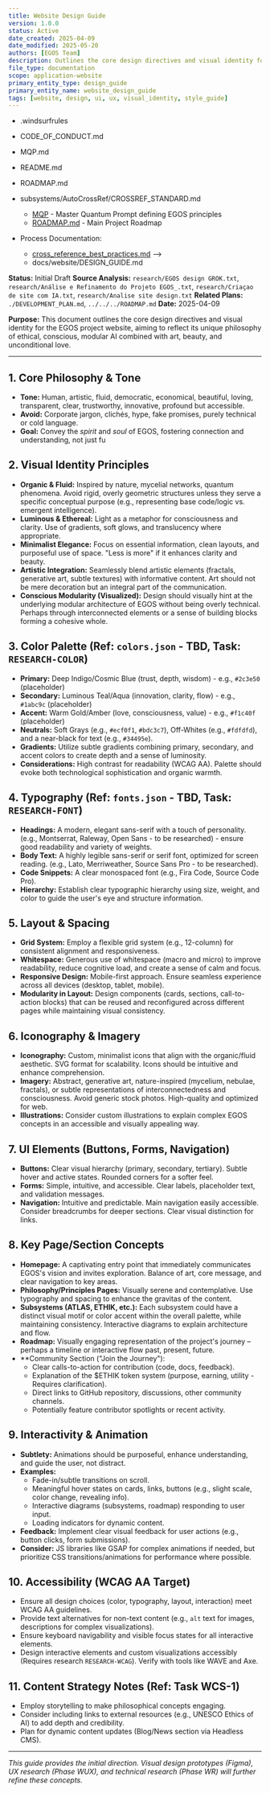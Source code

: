 ```yaml
---
title: Website Design Guide
version: 1.0.0
status: Active
date_created: 2025-04-09
date_modified: 2025-05-20
authors: [EGOS Team]
description: Outlines the core design directives and visual identity for the EGOS project website.
file_type: documentation
scope: application-website
primary_entity_type: design_guide
primary_entity_name: website_design_guide
tags: [website, design, ui, ux, visual_identity, style_guide]
---
```


<!-- 
@references:
<!-- @references: -->
- .windsurfrules
- CODE_OF_CONDUCT.md
- MQP.md
- README.md
- ROADMAP.md
- subsystems/AutoCrossRef/CROSSREF_STANDARD.md

  - [MQP](../../reference/MQP.md) - Master Quantum Prompt defining EGOS principles
  - [ROADMAP.md](../../../ROADMAP.md) - Main Project Roadmap
- Process Documentation:
  - [cross_reference_best_practices.md](../../governance/cross_reference_best_practices.md)
-->
  - docs/website/DESIGN_GUIDE.md

**Status:** Initial Draft
**Source Analysis:** `research/EGOS design GROK.txt`, `research/Análise e Refinamento do Projeto EGOS_.txt`, `research/Criaçao de site com IA.txt`, `research/Analise site design.txt`
**Related Plans:** `./DEVELOPMENT_PLAN.md`, `../../../ROADMAP.md`
**Date:** 2025-04-09

**Purpose:** This document outlines the core design directives and visual identity for the EGOS project website, aiming to reflect its unique philosophy of ethical, conscious, modular AI combined with art, beauty, and unconditional love.

---

## 1. Core Philosophy & Tone

* **Tone:** Human, artistic, fluid, democratic, economical, beautiful, loving, transparent, clear, trustworthy, innovative, profound but accessible.
* **Avoid:** Corporate jargon, clichés, hype, fake promises, purely technical or cold language.
* **Goal:** Convey the *spirit* and *soul* of EGOS, fostering connection and understanding, not just fu

## 2. Visual Identity Principles

* **Organic & Fluid:** Inspired by nature, mycelial networks, quantum phenomena. Avoid rigid, overly geometric structures unless they serve a specific conceptual purpose (e.g., representing base code/logic vs. emergent intelligence).
* **Luminous & Ethereal:** Light as a metaphor for consciousness and clarity. Use of gradients, soft glows, and translucency where appropriate.
* **Minimalist Elegance:** Focus on essential information, clean layouts, and purposeful use of space. "Less is more" if it enhances clarity and beauty.
* **Artistic Integration:** Seamlessly blend artistic elements (fractals, generative art, subtle textures) with informative content. Art should not be mere decoration but an integral part of the communication.
* **Conscious Modularity (Visualized):** Design should visually hint at the underlying modular architecture of EGOS without being overly technical. Perhaps through interconnected elements or a sense of building blocks forming a cohesive whole.

## 3. Color Palette (Ref: `colors.json` - TBD, Task: `RESEARCH-COLOR`)

* **Primary:** Deep Indigo/Cosmic Blue (trust, depth, wisdom) - e.g., `#2c3e50` (placeholder)
* **Secondary:** Luminous Teal/Aqua (innovation, clarity, flow) - e.g., `#1abc9c` (placeholder)
* **Accent:** Warm Gold/Amber (love, consciousness, value) - e.g., `#f1c40f` (placeholder)
* **Neutrals:** Soft Grays (e.g., `#ecf0f1`, `#bdc3c7`), Off-Whites (e.g., `#fdfdfd`), and a near-black for text (e.g., `#34495e`).
* **Gradients:** Utilize subtle gradients combining primary, secondary, and accent colors to create depth and a sense of luminosity.
* **Considerations:** High contrast for readability (WCAG AA). Palette should evoke both technological sophistication and organic warmth.

## 4. Typography (Ref: `fonts.json` - TBD, Task: `RESEARCH-FONT`)

* **Headings:** A modern, elegant sans-serif with a touch of personality. (e.g., Montserrat, Raleway, Open Sans - to be researched) - ensure good readability and variety of weights.
* **Body Text:** A highly legible sans-serif or serif font, optimized for screen reading. (e.g., Lato, Merriweather, Source Sans Pro - to be researched).
* **Code Snippets:** A clear monospaced font (e.g., Fira Code, Source Code Pro).
* **Hierarchy:** Establish clear typographic hierarchy using size, weight, and color to guide the user's eye and structure information.

## 5. Layout & Spacing

* **Grid System:** Employ a flexible grid system (e.g., 12-column) for consistent alignment and responsiveness.
* **Whitespace:** Generous use of whitespace (macro and micro) to improve readability, reduce cognitive load, and create a sense of calm and focus.
* **Responsive Design:** Mobile-first approach. Ensure seamless experience across all devices (desktop, tablet, mobile).
* **Modularity in Layout:** Design components (cards, sections, call-to-action blocks) that can be reused and reconfigured across different pages while maintaining visual consistency.

## 6. Iconography & Imagery

* **Iconography:** Custom, minimalist icons that align with the organic/fluid aesthetic. SVG format for scalability. Icons should be intuitive and enhance comprehension.
* **Imagery:** Abstract, generative art, nature-inspired (mycelium, nebulae, fractals), or subtle representations of interconnectedness and consciousness. Avoid generic stock photos. High-quality and optimized for web.
* **Illustrations:** Consider custom illustrations to explain complex EGOS concepts in an accessible and visually appealing way.

## 7. UI Elements (Buttons, Forms, Navigation)

* **Buttons:** Clear visual hierarchy (primary, secondary, tertiary). Subtle hover and active states. Rounded corners for a softer feel.
* **Forms:** Simple, intuitive, and accessible. Clear labels, placeholder text, and validation messages.
* **Navigation:** Intuitive and predictable. Main navigation easily accessible. Consider breadcrumbs for deeper sections. Clear visual distinction for links.

## 8. Key Page/Section Concepts

* **Homepage:** A captivating entry point that immediately communicates EGOS's vision and invites exploration. Balance of art, core message, and clear navigation to key areas.
* **Philosophy/Principles Pages:** Visually serene and contemplative. Use typography and spacing to enhance the gravitas of the content.
* **Subsystems (ATLAS, ETHIK, etc.):** Each subsystem could have a distinct visual motif or color accent within the overall palette, while maintaining consistency. Interactive diagrams to explain architecture and flow.
* **Roadmap:** Visually engaging representation of the project's journey – perhaps a timeline or interactive flow past, present, future.
* **Community Section ("Join the Journey"):
  * Clear calls-to-action for contribution (code, docs, feedback).
  * Explanation of the $ETHIK token system (purpose, earning, utility - Requires clarification).
  * Direct links to GitHub repository, discussions, other community channels.
  * Potentially feature contributor spotlights or recent activity.

## 9. Interactivity & Animation

* **Subtlety:** Animations should be purposeful, enhance understanding, and guide the user, not distract.
* **Examples:**
  * Fade-in/subtle transitions on scroll.
  * Meaningful hover states on cards, links, buttons (e.g., slight scale, color change, revealing info).
  * Interactive diagrams (subsystems, roadmap) responding to user input.
  * Loading indicators for dynamic content.
* **Feedback:** Implement clear visual feedback for user actions (e.g., button clicks, form submissions).
* **Consider:** JS libraries like GSAP for complex animations if needed, but prioritize CSS transitions/animations for performance where possible.

## 10. Accessibility (WCAG AA Target)

* Ensure all design choices (color, typography, layout, interaction) meet WCAG AA guidelines.
* Provide text alternatives for non-text content (e.g., `alt` text for images, descriptions for complex visualizations).
* Ensure keyboard navigability and visible focus states for all interactive elements.
* Design interactive elements and custom visualizations accessibly (Requires research `RESEARCH-WCAG`). Verify with tools like WAVE and Axe.

## 11. Content Strategy Notes (Ref: Task WCS-1)

* Employ storytelling to make philosophical concepts engaging.
* Consider including links to external resources (e.g., UNESCO Ethics of AI) to add depth and credibility.
* Plan for dynamic content updates (Blog/News section via Headless CMS).

---
*This guide provides the initial direction. Visual design prototypes (Figma), UX research (Phase WUX), and technical research (Phase WR) will further refine these concepts.*

